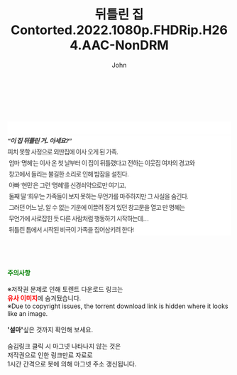 ﻿---
layout: post
title:  "뒤틀린 집 Contorted.2022.1080p.FHDRip.H264.AAC-NonDRM"
author: John
categories: [ 영화 ]
tags: [  ]
image:  
description: "뒤틀린 집 Contorted.2022.1080p.FHDRip.H264.AAC-NonDRM torrent 정보 공유"
toc: true
toc_sticky: true
---

<br>
<div class="view-img">
<a class="view_image" href="https://torrentmobile59.com/bbs/view_image.php?fn=%2Fdata%2Ffile%2Fmovie%2F2345726642_4sh1YKcE_952d779048cc4047b3d0c43f05824844d8c302f1.jpg" target="_blank"><img alt="" class="img-tag" content="https://torrentmobile59.com/data/file/movie/2345726642_4sh1YKcE_952d779048cc4047b3d0c43f05824844d8c302f1.jpg" itemprop="image" src="https://torrentmobile59.com/data/file/movie/2345726642_4sh1YKcE_952d779048cc4047b3d0c43f05824844d8c302f1.jpg"/></a></div><div class="view-content" itemprop="description">
<p><br/></p><div class="title_area" style="margin:0px 0px 9px;padding:0px;list-style:none;font-size:12px;font-family:'나눔고딕', NanumGothic, '돋움', Dotum, Helvetica, 'AppleSDGothicNeo-Medium', AppleGothic, sans-serif;height:30px;float:none;background-color:rgb(255,255,255);"><h4 class="h_story" style="margin:5px 10px 0px 0px;padding:0px;list-style:none;font-size:12px;font-family:'돋움', sans-serif;height:18px;width:49px;background:url(&quot;https://ssl.pstatic.net/static/movie/2020/10/h_tx_sp5.png&quot;) no-repeat 0px -17px;float:left;"><strong class="blind" style="margin:0px;padding:0px;list-style:none;font-size:0px;font-family:inherit;color:inherit;width:1px;height:1px;line-height:0;">줄거리</strong></h4></div><h5 class="h_tx_story" style="margin:-7px 0px 1px;padding:0px;list-style:none;font-size:14px;font-family:'나눔고딕', NanumGothic, Helvetica, sans-serif;color:rgb(51,51,51);background-image:url(&quot;https://ssl.pstatic.net/static/movie/2014/01/blank.gif&quot;);letter-spacing:-1px;line-height:25px;background-color:rgb(255,255,255);">“이 집 뒤틀린 거.. 아세요?”</h5><p class="con_tx" style="margin-top:-1px;margin-bottom:-6px;list-style:none;font-size:14px;font-family:'나눔고딕', NanumGothic, '돋움', Dotum, Helvetica, 'AppleSDGothicNeo-Medium', AppleGothic, sans-serif;color:rgb(51,51,51);background-image:url(&quot;https://ssl.pstatic.net/static/movie/2014/01/blank.gif&quot;);letter-spacing:-1px;line-height:25px;background-color:rgb(255,255,255);">피치 못할 사정으로 외딴집에 이사 오게 된 가족.<br style="list-style:none;font-size:12px;font-family:'돋움', sans-serif;color:rgb(0,0,0);"/> 엄마 ‘명혜’는 이사 온 첫 날부터 이 집이 뒤틀렸다고 전하는 이웃집 여자의 경고와<br style="list-style:none;font-size:12px;font-family:'돋움', sans-serif;color:rgb(0,0,0);"/> 창고에서 들리는 불길한 소리로 인해 밤잠을 설친다.<br style="list-style:none;font-size:12px;font-family:'돋움', sans-serif;color:rgb(0,0,0);"/> 아빠 ‘현민’은 그런 ‘명혜’를 신경쇠약으로만 여기고,<br style="list-style:none;font-size:12px;font-family:'돋움', sans-serif;color:rgb(0,0,0);"/> 둘째 딸 ‘희우’는 가족들이 보지 못하는 무언가를 마주하지만 그 사실을 숨긴다.<br style="list-style:none;font-size:12px;font-family:'돋움', sans-serif;color:rgb(0,0,0);"/> 그러던 어느 날, 알 수 없는 기운에 이끌려 잠겨 있던 창고문을 열고 만 명혜는<br style="list-style:none;font-size:12px;font-family:'돋움', sans-serif;color:rgb(0,0,0);"/> 무언가에 사로잡힌 듯 다른 사람처럼 행동하기 시작하는데…<br style="list-style:none;font-size:12px;font-family:'돋움', sans-serif;color:rgb(0,0,0);"/> 뒤틀린 틈에서 시작된 비극이 가족을 집어삼키려 한다!</p> </div>
    
<br><br><br>
<p data-ke-size="size16"><b><span style="color: green;">주의사항</span></b><br /><br />※저작권 문제로 인해 토렌트 다운로드 링크는<br /><b><span style="color: red;">유사 이미지</span></b>에 숨겨뒀습니다.<br />※Due to copyright issues, the torrent download link is hidden where it looks like an image.<br /><br /><b>'설마'</b>싶은 것까지 확인해 보세요.<br /><br />숨김링크 클릭 시 마그넷 나타나지 않는 것은<br />저작권으로 인한 링크만료 자료로<br />1시간 간격으로 봇에 의해 마그넷 주소 갱신됩니다.</p>
